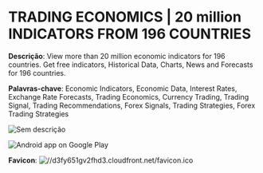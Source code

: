 # TRADING ECONOMICS | 20 million INDICATORS FROM 196 COUNTRIES

**Descrição**: View more than 20 million economic indicators for 196 countries. Get free indicators, Historical Data, Charts, News and Forecasts for 196 countries.

**Palavras-chave**: Economic Indicators, Economic Data, Interest Rates, Exchange Rate Forecasts, Trading Economics, Currency Trading, Trading Signal, Trading Recommendations, Forex Signals, Trading Strategies, Forex Trading Strategies

![Sem descrição]()

![Android app on Google Play]()

**Favicon**: ![//d3fy651gv2fhd3.cloudfront.net/favicon.ico](//d3fy651gv2fhd3.cloudfront.net/favicon.ico)

